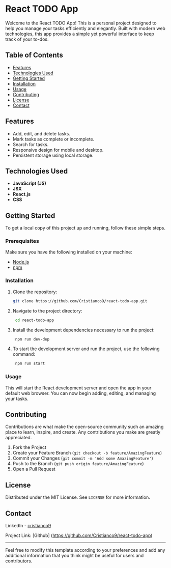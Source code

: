 # React TODO App

Welcome to the React TODO App! This is a personal project designed to help you
manage your tasks efficiently and elegantly. Built with modern web technologies,
this app provides a simple yet powerful interface to keep track of your to-dos.

## Table of Contents

- [Features](#features)
- [Technologies Used](#technologies-used)
- [Getting Started](#getting-started)
- [Installation](#installation)
- [Usage](#usage)
- [Contributing](#contributing)
- [License](#license)
- [Contact](#contact)

## Features

- Add, edit, and delete tasks.
- Mark tasks as complete or incomplete.
- Search for tasks.
- Responsive design for mobile and desktop.
- Persistent storage using local storage.

## Technologies Used

- **JavaScript (JS)**
- **JSX**
- **React.js**
- **CSS**

## Getting Started

To get a local copy of this project up and running, follow these simple steps.

### Prerequisites

Make sure you have the following installed on your machine:

- [Node.js](https://nodejs.org/en/)
- [npm](https://www.npmjs.com/)

### Installation

1. Clone the repository:

   ```sh
   git clone https://github.com/Cristianco9/react-todo-app.git

2. Navigate to the project directory:

   ```sh
    cd react-todo-app

3. Install the development dependencies necessary to run the project:

   ```sh
    npm run dev-dep

4. To start the development server and run the project, use the following command:

   ```sh
    npm run start

### Usage

This will start the React development server and open the app in your default
web browser. You can now begin adding, editing, and managing your tasks.

## Contributing

Contributions are what make the open-source community such an amazing place to
learn, inspire, and create. Any contributions you make are greatly appreciated.

1. Fork the Project
2. Create your Feature Branch (`git checkout -b feature/AmazingFeature`)
3. Commit your Changes (`git commit -m 'Add some AmazingFeature'`)
4. Push to the Branch (`git push origin feature/AmazingFeature`)
5. Open a Pull Request

## License
Distributed under the MIT License. See `LICENSE` for more information.

## Contact
LinkedIn - [cristianco9](https://www.linkedin.com/in/cristianco9/)

Project Link: [Github]
(https://github.com/Cristianco9/react-todo-app)

---

Feel free to modify this template according to your preferences and add any
additional information that you think might be useful for users and contributors.
